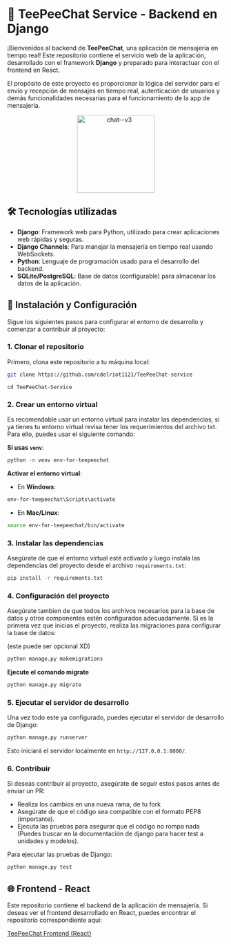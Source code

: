# 🚀 **TeePeeChat Service - Backend en Django**

¡Bienvenidos al backend de **TeePeeChat**, una aplicación de mensajería en tiempo real! Este repositorio contiene el servicio web de la aplicación, desarrollado con el framework **Django** y preparado para interactuar con el frontend en React. 

El propósito de este proyecto es proporcionar la lógica del servidor para el envío y recepción de mensajes en tiempo real, autenticación de usuarios y demás funcionalidades necesarias para el funcionamiento de la app de mensajería.

<div align="center">
  <img width="180" height="180" src="https://img.icons8.com/fluency/100/chat--v3.png" alt="chat--v3"/>
</div>

## 🛠️ **Tecnologías utilizadas**

- **Django**: Framework web para Python, utilizado para crear aplicaciones web rápidas y seguras.
- **Django Channels**: Para manejar la mensajería en tiempo real usando WebSockets.
- **Python**: Lenguaje de programación usado para el desarrollo del backend.
- **SQLite/PostgreSQL**: Base de datos (configurable) para almacenar los datos de la aplicación.

## 🔧 **Instalación y Configuración**

Sigue los siguientes pasos para configurar el entorno de desarrollo y comenzar a contribuir al proyecto:

### 1. Clonar el repositorio

Primero, clona este repositorio a tu máquina local:

```bash
git clone https://github.com/cdelriot1121/TeePeeChat-service
```
```
cd TeePeeChat-Service
```

### 2. Crear un entorno virtual

Es recomendable usar un entorno virtual para instalar las dependencias, si ya tienes tu entorno virtual revisa tener los requerimientos del archivo txt. Para ello, puedes usar el siguiente comando:

**Si usas `venv`**:

```bash
python -m venv env-for-teepeechat
```

**Activar el entorno virtual**:

- En **Windows**:

```bash
env-for-teepeechat\Scripts\activate
```

- En **Mac/Linux**:

```bash
source env-for-teepeechat/bin/activate
```

### 3. Instalar las dependencias

Asegúrate de que el entorno virtual esté activado y luego instala las dependencias del proyecto desde el archivo `requirements.txt`:

```bash
pip install -r requirements.txt
```

### 4. Configuración del proyecto

Asegúrate tambien de que todos los archivos necesarios para la base de datos y otros componentes estén configurados adecuadamente. Si es la primera vez que inicias el proyecto, realiza las migraciones para configurar la base de datos:

(este puede ser opcional XD)
```bash
python manage.py makemigrations 
```
**Ejecute el comando migrate**

```bash
python manage.py migrate
```

### 5. Ejecutar el servidor de desarrollo

Una vez todo este ya configurado, puedes ejecutar el servidor de desarrollo de Django:

```bash
python manage.py runserver
```

Esto iniciará el servidor localmente en `http://127.0.0.1:8000/`.

### 6. Contribuir

Si deseas contribuir al proyecto, asegúrate de seguir estos pasos antes de enviar un PR:

- Realiza los cambios en una nueva rama, de tu fork
- Asegúrate de que el código sea compatible con el formato PEP8 (importante).
- Ejecuta las pruebas para asegurar que el código no rompa nada (Puedes buscar en la documentación de django para hacer test a unidades y modelos).

Para ejecutar las pruebas de Django:

```bash
python manage.py test
```

## 🌐 **Frontend - React**

Este repositorio contiene el backend de la aplicación de mensajería. Si deseas ver el frontend desarrollado en React, puedes encontrar el repositorio correspondiente aquí:

[TeePeeChat Frontend (React)](https://github.com/cdelriot1121/TeePeeChat-Template)